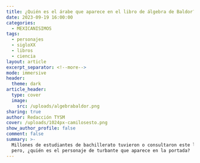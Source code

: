 ```yaml
---
title: ¿Quién es el árabe que aparece en el libro de álgebra de Baldor?
date: 2023-09-19 16:00:00
categories:
  - MEXICANISIMOS
tags:
  - personajes
  - sigloXX
  - libros
  - ciencia
layout: article
excerpt_separator: <!--more-->
mode: immersive
header:
  theme: dark
article_header:
  type: cover
  image:
    src: /uploads/algebrabaldor.png
sharing: true
author: Redacción TYSM
cover: /uploads/1024px-camilosesto.png
show_author_profile: false
comment: false
summary: >-
  Millones de estudiantes de bachillerato tuvieron o consultaron este libro;
  pero, ¿quién es el personaje de turbante que aparece en la portada?
---
```

